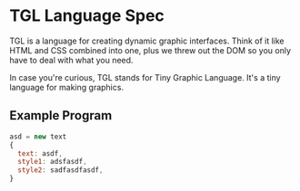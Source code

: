 # TGL Language Spec

TGL is a language for creating dynamic graphic interfaces. Think of it like HTML and CSS combined into one, plus we threw out the DOM so you only have to deal with what you need.

In case you're curious, TGL stands for Tiny Graphic Language. It's a tiny language for making graphics.

## Example Program

```js
asd = new text 
{
  text: asdf,
  style1: adsfasdf,
  style2: sadfasdfasdf,
}
```
